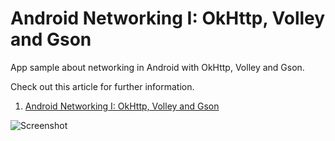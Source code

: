 # Android Networking I: OkHttp, Volley and Gson

App sample about networking in Android with OkHttp, Volley and Gson.

Check out this article for further information.

1. [Android Networking I: OkHttp, Volley and Gson](http://goo.gl/Zc3kMT)

![Screenshot](https://dl.dropboxusercontent.com/u/83259317/Images/Android%20Networking%20I.png)
